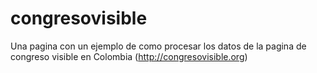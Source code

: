 congresovisible
===============

Una pagina con un ejemplo de como procesar los datos de la pagina de congreso visible en Colombia (http://congresovisible.org)

